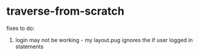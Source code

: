 # traverse-from-scratch

fixes to do:

1. login may not be working - my layout.pug ignores the if user logged in statements
